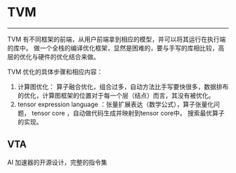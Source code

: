 # TVM

---

TVM 有不同框架的前端，从用户前端拿到相应的模型，并可以将其运行在执行端的库中。  做一个全栈的编译优化框架，显然是困难的，要与手写的库相比较，高层的优化与硬件的优化结合来做。 

TVM 优化的具体步骤和相应内容：

1. 计算图优化： 算子融合优化，组合过多，自动方法比手写要快很多，数据排布的优化，计算图框架的位置对于每一个层（结点）而言，其没有被优化。 
2. tensor expression language ：张量扩展表达（数学公式），算子张量化问题， tensor core ，自动做代码生成并映射到tensor core中。 搜索最优算子的实现。 

## VTA

AI 加速器的开源设计，完整的指令集 



